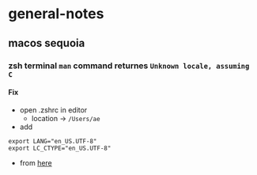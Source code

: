 # general-notes

## macos sequoia 
### zsh terminal `man` command returnes `Unknown locale, assuming C`
#### Fix
- open .zshrc in editor
  -  location -> `/Users/ae`
- add
```terminal
export LANG="en_US.UTF-8"
export LC_CTYPE="en_US.UTF-8"
```
- from [here](https://apple.stackexchange.com/a/463210)
